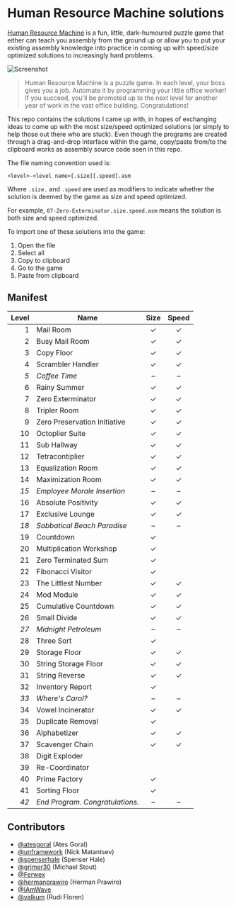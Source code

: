 # Human Resource Machine solutions

[Human Resource Machine](http://tomorrowcorporation.com/humanresourcemachine) is a fun, little, dark-humoured puzzle game that either can teach you assembly from the ground up or allow you to put your existing assembly knowledge into practice in coming up with speed/size optimized solutions to increasingly hard problems.

![Screenshot](http://tomorrowcorporation.com/blog/wp-content/themes/tcTheme2/images/hrm/screenshots/hrm_04.png)

> Human Resource Machine is a puzzle game. In each level, your boss gives you a job. Automate it by programming your little office worker! If you succeed, you'll be promoted up to the next level for another year of work in the vast office building. Congratulations!

This repo contains the solutions I came up with, in hopes of exchanging ideas to come up with the most size/speed optimized solutions (or simply to help those out there who are stuck). Even though the programs are created through a drag-and-drop interface within the game, copy/paste from/to the clipboard works as assembly source code seen in this repo.

The file naming convention used is:

`<level>-<level name>[.size][.speed].asm`

Where `.size.` and `.speed` are used as modifiers to indicate whether the solution is deemed by the game as size and speed optimized.

For example, `07-Zero-Exterminator.size.speed.asm` means the solution is both size and speed optimized.

To import one of these solutions into the game:

1. Open the file
2. Select all
3. Copy to clipboard
4. Go to the game
5. Paste from clipboard

## Manifest

| Level | Name | Size | Speed |
| ----: | ---- | :--: | :---: |
| 1 | Mail Room | &#x2713; | &#x2713; |
| 2 | Busy Mail Room | &#x2713; | &#x2713; |
| 3 | Copy Floor | &#x2713; | &#x2713; |
| 4 | Scrambler Handler | &#x2713; | &#x2713; |
| _5_ | _Coffee Time_ | &ndash; | &ndash; |
| 6 | Rainy Summer | &#x2713; | &#x2713; |
| 7 | Zero Exterminator | &#x2713; | &#x2713; |
| 8 | Tripler Room | &#x2713; | &#x2713; |
| 9 | Zero Preservation Initiative | &#x2713; | &#x2713; |
| 10 | Octoplier Suite | &#x2713; | &#x2713; |
| 11 | Sub Hallway | &#x2713; | &#x2713; |
| 12 | Tetracontiplier | &#x2713; | &#x2713; |
| 13 | Equalization Room | &#x2713; | &#x2713; |
| 14 | Maximization Room | &#x2713; | &#x2713; |
| _15_ | _Employee Morale Insertion_ | &ndash; | &ndash; |
| 16 | Absolute Positivity | &#x2713; | &#x2713; |
| 17 | Exclusive Lounge | &#x2713; | &#x2713; |
| _18_ | _Sabbatical Beach Paradise_ | &ndash; | &ndash; |
| 19 | Countdown | &#x2713; | |
| 20 | Multiplication Workshop | &#x2713; | |
| 21 | Zero Terminated Sum | &#x2713; | |
| 22 | Fibonacci Visitor | &#x2713; | | &#x2713; |
| 23 | The Littlest Number | &#x2713; | &#x2713; |
| 24 | Mod Module | &#x2713; | &#x2713; |
| 25 | Cumulative Countdown | &#x2713; | &#x2713; |
| 26 | Small Divide | &#x2713; | &#x2713; |
| _27_ | _Midnight Petroleum_ | &ndash; | &ndash; |
| 28 | Three Sort | &#x2713; | |
| 29 | Storage Floor | &#x2713; | &#x2713; |
| 30 | String Storage Floor | &#x2713; | &#x2713; |
| 31 | String Reverse | &#x2713; | &#x2713; |
| 32 | Inventory Report | &#x2713; | |
| _33_ | _Where's Carol?_ | &ndash; | &ndash; |
| 34 | Vowel Incinerator | &#x2713; | &#x2713; |
| 35 | Duplicate Removal | &#x2713; | |
| 36 | Alphabetizer | &#x2713; | &#x2713; |
| 37 | Scavenger Chain | &#x2713; | &#x2713; |
| 38 | Digit Exploder | | |
| 39 | Re-Coordinator | | |
| 40 | Prime Factory | &#x2713; | |
| 41 | Sorting Floor | &#x2713; | |
| _42_ | _End Program. Congratulations._ | &ndash; | &ndash; |

## Contributors

* [@atesgoral](https://github.com/atesgoral) (Ates Goral)
* [@unframework](https://github.com/unframework) (Nick Matantsev)
* [@spenserhale](https://github.com/spenserhale) (Spenser Hale)
* [@grimer30](https://github.com/grimer30) (Michael Stout)
* [@Ferwex](https://github.com/Ferwex)
* [@hermanprawiro](https://github.com/hermanprawiro) (Herman Prawiro)
* [@IAmWave](https://github.com/IAmWave)
* [@valkum](https://github.com/valkum) (Rudi Floren)
